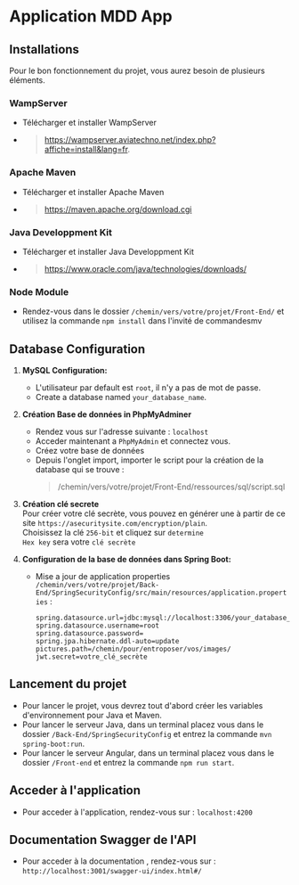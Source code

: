 # Application MDD App

## Installations
Pour le bon fonctionnement du projet, vous aurez besoin de plusieurs éléments.
   ### WampServer
   - Télécharger et installer WampServer
   - > https://wampserver.aviatechno.net/index.php?affiche=install&lang=fr.
   
   ### Apache Maven
   - Télécharger et installer Apache Maven
   - > https://maven.apache.org/download.cgi
   
   ### Java Developpment Kit
   - Télécharger et installer Java Developpment Kit
   - > https://www.oracle.com/java/technologies/downloads/

   ### Node Module
   - Rendez-vous dans le dossier `/chemin/vers/votre/projet/Front-End/` et utilisez la commande `npm install` dans l'invité de commandesmv

## Database Configuration

1. **MySQL Configuration:**

   - L'utilisateur par default est `root`, il n'y a pas de mot de passe.
   - Create a database named `your_database_name`.

2. **Création Base de données in PhpMyAdminer**

   - Rendez vous sur l'adresse suivante : `localhost`
   - Acceder maintenant a `PhpMyAdmin` et connectez vous.
   - Créez votre base de données
   - Depuis l'onglet import, importer le script pour la création de la database qui se trouve :
     > /chemin/vers/votre/projet/Front-End/ressources/sql/script.sql

3. **Création clé secrete**  
   Pour créer votre clé secrète, vous pouvez en générer une à partir de ce site `https://asecuritysite.com/encryption/plain`.  
   Choisissez la clé `256-bit` et cliquez sur `determine`  
   `Hex key` sera votre `clé secrète`  

4. **Configuration de la base de données dans Spring Boot:** 
   - Mise a jour de application properties `/chemin/vers/votre/projet/Back-End/SpringSecurityConfig/src/main/resources/application.properties` :
     ```properties
     spring.datasource.url=jdbc:mysql://localhost:3306/your_database_name
     spring.datasource.username=root
     spring.datasource.password=
     spring.jpa.hibernate.ddl-auto=update
     pictures.path=/chemin/pour/entroposer/vos/images/
     jwt.secret=votre_clé_secrète
     ```

## Lancement du projet

- Pour lancer le projet, vous devrez tout d'abord créer les variables d'environnement pour Java et Maven.  
- Pour lancer le serveur Java, dans un terminal placez vous dans le dossier `/Back-End/SpringSecurityConfig` et entrez la commande `mvn spring-boot:run`.  
- Pour lancer le serveur Angular, dans un terminal placez vous dans le dossier `/Front-end` et entrez la commande `npm run start`.


## Acceder à l'application

- Pour acceder à l'application, rendez-vous sur : `localhost:4200`

## Documentation Swagger de l'API

- Pour acceder à la documentation , rendez-vous sur : `http://localhost:3001/swagger-ui/index.html#/`
